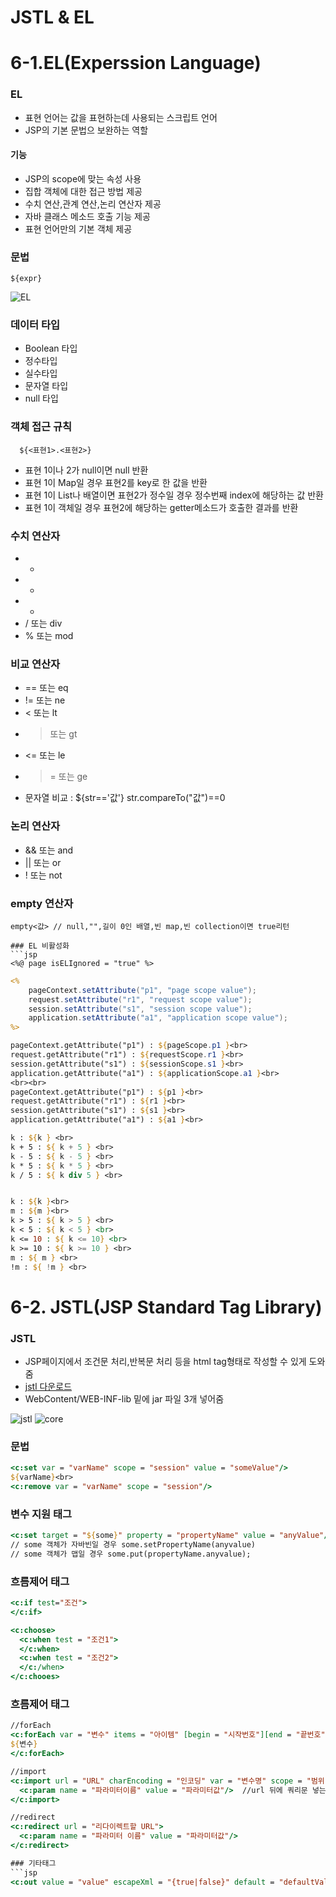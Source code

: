 # JSTL & EL

# 6-1.EL(Experssion Language)

### EL
- 표현 언어는 값을 표현하는데 사용되는 스크립트 언어
- JSP의 기본 문법으 보완하는 역할

#### 기능
- JSP의 scope에 맞는 속성 사용
- 집합 객체에 대한 접근 방법 제공
- 수치 연산,관계 연산,논리 연산자 제공
- 자바 클래스 메소드 호출 기능 제공
- 표현 언어만의 기본 객체 제공

### 문법
``` EL
${expr}
```
![EL](https://user-images.githubusercontent.com/48993188/72408453-56e26d80-37a6-11ea-99bc-9ba98e386213.png)

### 데이터 타입
- Boolean 타입
- 정수타입
- 실수타입
- 문자열 타입
- null 타입

### 객체 접근 규칙
```
  ${<표현1>.<표현2>}
```
- 표현 1이나 2가 null이면 null 반환
- 표현 1이 Map일 경우 표현2를 key로 한 값을 반환
- 표현 1이 List나 배열이면 표현2가 정수일 경우 정수번째 index에 해당하는 값 반환
- 표현 1이 객체일 경우 표현2에 해당하는 getter메소드가 호출한 결과를 반환

### 수치 연산자
- +
- -
- *
- / 또는 div
- % 또는 mod

### 비교 연산자
- == 또는 eq
- != 또는 ne
- < 또는 lt
- > 또는 gt
- <= 또는 le
- >= 또는 ge
- 문자열 비교 : ${str=='값'} str.compareTo("값")==0

### 논리 연산자
- && 또는 and
- || 또는 or
- ! 또는 not

### empty 연산자
```
empty<값> // null,"",길이 0인 배열,빈 map,빈 collection이면 true리턴

### EL 비활성화
```jsp
<%@ page isELIgnored = "true" %>
```

```jsp
<%
    pageContext.setAttribute("p1", "page scope value");
    request.setAttribute("r1", "request scope value");
    session.setAttribute("s1", "session scope value");
    application.setAttribute("a1", "application scope value");
%>    

pageContext.getAttribute("p1") : ${pageScope.p1 }<br>
request.getAttribute("r1") : ${requestScope.r1 }<br>
session.getAttribute("s1") : ${sessionScope.s1 }<br>
application.getAttribute("a1") : ${applicationScope.a1 }<br>
<br><br>
pageContext.getAttribute("p1") : ${p1 }<br>
request.getAttribute("r1") : ${r1 }<br>
session.getAttribute("s1") : ${s1 }<br>
application.getAttribute("a1") : ${a1 }<br>
```

```jsp
k : ${k } <br>
k + 5 : ${ k + 5 } <br>
k - 5 : ${ k - 5 } <br>
k * 5 : ${ k * 5 } <br>
k / 5 : ${ k div 5 } <br>


k : ${k }<br>
m : ${m }<br>
k > 5 : ${ k > 5 } <br>
k < 5 : ${ k < 5 } <br>
k <= 10 : ${ k <= 10} <br>
k >= 10 : ${ k >= 10 } <br>
m : ${ m } <br>
!m : ${ !m } <br>
```

# 6-2. JSTL(JSP Standard Tag Library)

### JSTL
- JSP페이지에서 조건문 처리,반복문 처리 등을 html tag형태로 작성할 수 있게 도와줌
- [jstl 다운로드](http://tomcat.apache.org/download-taglibs.cgi)
- WebContent/WEB-INF-lib 밑에 jar 파일 3개 넣어줌

![jstl](https://user-images.githubusercontent.com/48993188/72408481-72e60f00-37a6-11ea-98a5-e6882fa17d8d.png)
![core](https://user-images.githubusercontent.com/48993188/72408493-7aa5b380-37a6-11ea-8647-04d1cf4349ca.png)

### 문법
```jsp
<c:set var = "varName" scope = "session" value = "someValue"/>
${varName}<br>
<c:remove var = "varName" scope = "session"/>
```

### 변수 지원 태그
```jsp
<c:set target = "${some}" property = "propertyName" value = "anyValue"/>
// some 객체가 자바빈일 경우 some.setPropertyName(anyvalue)
// some 객체가 맵일 경우 some.put(propertyName.anyvalue);
```

### 흐름제어 태그
```jsp
<c:if test="조건">
</c:if>

<c:choose>
  <c:when test = "조건1">
  </c:when>
  <c:when test = "조건2">
  </c:/when>
</c:chooes>
``` 

### 흐름제어 태그
```jsp
//forEach
<c:forEach var = "변수" items = "아이템" [begin = "시작번호"][end = "끝번호"]>
${변수}
</c:forEach>

//import
<c:import url = "URL" charEncoding = "인코딩" var = "변수명" scope = "범위">
  <c:param name = "파라미터이름" value = "파라미터값"/>  //url 뒤에 쿼리문 넣는 부분
</c:import>

//redirect
<c:redirect url = "리다이렉트할 URL">
  <c:param name = "파라미터 이름" value = "파라미터값"/>
</c:redirect>

### 기타태그 
```jsp
<c:out value = "value" escapeXml = "{true|false}" default = "defaultValue"/>
```



